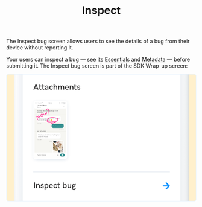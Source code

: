 ﻿---
id: react-native-inspect
title: Inspect
---
The Inspect bug screen allows users to see the details of a bug from their device without reporting it.

Your users can inspect a bug — see its [Essentials](react-native-essentials.md) and [Metadata](react-native-quick-facts.md) — before submitting it. The Inspect bug screen is part of the SDK Wrap-up screen:

![alt text](assets/inspect_screen.png)
